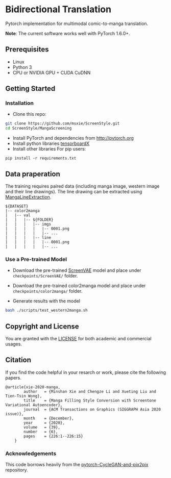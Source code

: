 # Bidirectional Translation

Pytorch implementation for multimodal comic-to-manga translation. 

**Note**: The current software works well with PyTorch 1.6.0+. 

## Prerequisites
- Linux
- Python 3
- CPU or NVIDIA GPU + CUDA CuDNN

## Getting Started ###
### Installation
- Clone this repo:
```bash
git clone https://github.com/msxie/ScreenStyle.git
cd ScreenStyle/MangaScreening
```
- Install PyTorch and dependencies from http://pytorch.org
- Install python libraries [tensorboardX](https://github.com/lanpa/tensorboardX)
- Install other libraries
For pip users:
```
pip install -r requirements.txt
```

## Data praperation
The training requires paired data (including manga image, western image and their line drawings). 
The line drawing can be extracted using [MangaLineExtraction](https://github.com/ljsabc/MangaLineExtraction).

  ```
${DATASET} 
|-- color2manga 
|   |-- val 
|   |   |-- ${FOLDER}
|   |   |   |-- imgs
|   |   |   |   |-- 0001.png 
|   |   |   |   |-- ...
|   |   |   |-- line
|   |   |   |   |-- 0001.png 
|   |   |   |   |-- ...
  ```

### Use a Pre-trained Model
- Download the pre-trained [ScreenVAE](https://drive.google.com/file/d/1QaXqR4KWl_lxntSy32QpQpXb-1-EP7_L/view?usp=sharing) model and place under `checkpoints/ScreenVAE/` folder.

- Download the pre-trained color2manga model and place under `checkpoints/color2manga/` folder.
- Generate results with the model
```bash
bash ./scripts/test_western2manga.sh
```

## Copyright and License
You are granted with the [LICENSE](LICENSE) for both academic and commercial usages.

## Citation
If you find the code helpful in your resarch or work, please cite the following papers.
```
@article{xie-2020-manga,
        author   = {Minshan Xie and Chengze Li and Xueting Liu and Tien-Tsin Wong},
        title    = {Manga Filling Style Conversion with Screentone Variational Autoencoder},
        journal  = {ACM Transactions on Graphics (SIGGRAPH Asia 2020 issue)},
        month    = {December},
        year     = {2020},
        volume   = {39},
        number   = {6},
        pages    = {226:1--226:15}
    }
```

### Acknowledgements
This code borrows heavily from the [pytorch-CycleGAN-and-pix2pix](https://github.com/junyanz/pytorch-CycleGAN-and-pix2pix) repository.
